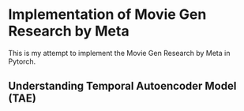 # Implementation of Movie Gen Research by Meta

This is my attempt to implement the Movie Gen Research by Meta in Pytorch. 

## Understanding Temporal Autoencoder Model (TAE)